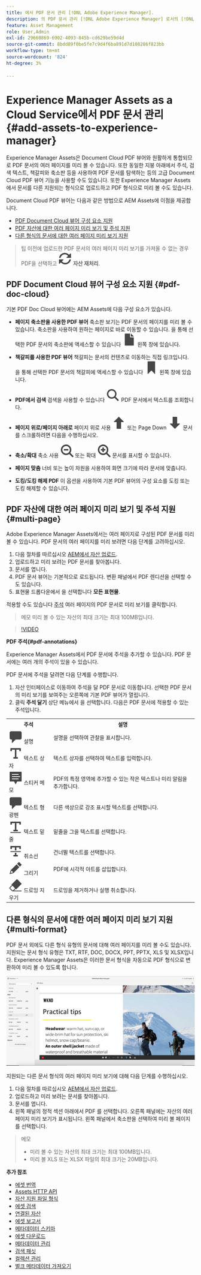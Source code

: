 ```yaml
---
title: 에서 PDF 문서 관리 [!DNL Adobe Experience Manager].
description: 의 PDF 문서 관리 [!DNL Adobe Experience Manager] 로서의 [!DNL Cloud Service].
feature: Asset Management
role: User,Admin
exl-id: 29660869-6902-4093-845b-cd629be59d4d
source-git-commit: 8bdd89f0be5fe7c9d4f6ba891d7d108286f823bb
workflow-type: tm+mt
source-wordcount: '824'
ht-degree: 3%

---
```


# Experience Manager Assets as a Cloud Service에서 PDF 문서 관리 {#add-assets-to-experience-manager}

Experience Manager Assets은 Document Cloud PDF 뷰어와 원활하게 통합되므로 PDF 문서의 여러 페이지를 미리 볼 수 있습니다. 또한 동일한 지붕 아래에서 주석, 검색 텍스트, 책갈피와 축소판 등을 사용하여 PDF 문서를 탐색하는 등의 고급 Document Cloud PDF 뷰어 기능을 사용할 수도 있습니다. 또한 Experience Manager Assets에서 문서를 다른 지원되는 형식으로 업로드하고 PDF 형식으로 미리 볼 수도 있습니다.

Document Cloud PDF 뷰어는 다음과 같은 방법으로 AEM Assets에 이점을 제공합니다.
* [PDF Document Cloud 뷰어 구성 요소 지원](#pdf-doc-cloud)
* [PDF 자산에 대한 여러 페이지 미리 보기 및 주석 지원](#multi-page)
* [다른 형식의 문서에 대한 여러 페이지 미리 보기 지원](#multi-format)

> 팁
> 이전에 업로드한 PDF 문서의 여러 페이지 미리 보기를 가져올 수 없는 경우 PDF을 선택하고 **![재처리](/help/assets/assets/Reprocess.svg) 자산 재처리**.

## PDF Document Cloud 뷰어 구성 요소 지원 {#pdf-doc-cloud}

기본 PDF Doc Cloud 뷰어에는 AEM Assets에 다음 구성 요소가 있습니다.

* **페이지 축소판을 사용한 PDF 뷰어** 축소판 보기는 PDF 문서의 페이지를 미리 볼 수 있습니다. 축소판을 사용하여 원하는 페이지로 바로 이동할 수 있습니다. 을 통해 선택한 PDF 문서의 축소판에 액세스할 수 있습니다 ![축소판](/help/assets/assets/thumbnail.svg) 왼쪽 창에 있습니다.

* **책갈피를 사용한 PDF 뷰어** 책갈피는 문서의 컨텐츠로 이동하는 직접 링크입니다. 을 통해 선택한 PDF 문서의 책갈피에 액세스할 수 있습니다 ![책갈피](/help/assets/assets/bookmark.svg) 왼쪽 창에 있습니다.

* **PDF에서 검색** 검색을 사용할 수 있습니다 ![검색](/help/assets/assets/Search.svg) PDF 문서에서 텍스트를 조회합니다.

* **페이지 위로/페이지 아래로** 페이지 위로 사용 ![페이지 업](/help/assets/assets/ArrowUp.svg) 또는 Page Down ![페이지 아래로](/help/assets/assets/ArrowDown.svg) 문서를 스크롤하려면 다음을 수행하십시오.

* **축소/확대** 축소 사용 ![축소](/help/assets/assets/ZoomOut.svg) 또는 확대 ![확대](/help/assets/assets/ZoomIn.svg) 문서를 표시할 수 있습니다.

* **페이지 맞춤** 너비 또는 높이 차원을 사용하여 화면 크기에 따라 문서에 맞춥니다.

* **도킹/도킹 해제 PDF** 이 옵션을 사용하여 기본 PDF 뷰어의 구성 요소를 도킹 또는 도킹 해제할 수 있습니다.

## PDF 자산에 대한 여러 페이지 미리 보기 및 주석 지원 {#multi-page}

Adobe Experience Manager Assets에서는 여러 페이지로 구성된 PDF 문서를 미리 볼 수 있습니다. PDF 문서의 여러 페이지를 미리 보려면 다음 단계를 고려하십시오.

1. 다음 절차를 따르십시오 [AEM에서 자산 업로드](https://experienceleague.adobe.com/docs/experience-manager-cloud-service/content/assets/manage/add-assets.html?lang=en).
1. 업로드하고 미리 보려는 PDF 문서를 찾아봅니다.
1. 문서를 엽니다.
1. PDF 문서 뷰어는 기본적으로 로드됩니다. 변환 패널에서 PDF 렌디션을 선택할 수도 있습니다.
1. 표현물 드롭다운에서 을 선택합니다 **모든 표현물**.

적용할 수도 있습니다 [주석](#pdf-annotations) 여러 페이지의 PDF 문서로 미리 보기를 클릭합니다.

> 메모
> 미리 볼 수 있는 자산의 최대 크기는 최대 100MB입니다.

>[!VIDEO](https://video.tv.adobe.com/v/3409355)

<!--
![Multi-page Preview](/help/assets/assets/multi-page.png)
-->

**PDF 주석{#pdf-annotations}**

Experience Manager Assets에서 PDF 문서에 주석을 추가할 수 있습니다. PDF 문서에는 여러 개의 주석이 있을 수 있습니다.

PDF 문서에 주석을 달려면 다음 단계를 수행합니다.
1. 자산 인터페이스로 이동하여 주석을 달 PDF 문서로 이동합니다. 선택한 PDF 문서의 미리 보기를 보여주는 오른쪽에 기본 PDF 뷰어가 열립니다.
1. 클릭 **주석 달기** 상단 메뉴에서 을 선택합니다.
다음은 PDF 문서에 적용할 수 있는 주석입니다.

<table>
        <tr>
             <th> 주석 </th>
            <th> 설명 </th>
        </tr>
        <tr>
           <td> <img src="/help/assets/assets/Comment.svg"> 설명 </td>
            <td> 설명을 선택하여 관찰을 표시합니다. </td>
        </tr>
        <tr>
            <td> <img src="/help/assets/assets/Text.svg"> 텍스트 상자 </td>
            <td> 텍스트 상자를 선택하여 텍스트를 입력합니다. </td>
        </tr>
        <tr>
            <td> <img src="/help/assets/assets/Note.svg"> 스티커 메모 </td>
            <td> PDF의 특정 영역에 추가할 수 있는 작은 텍스트나 미리 알림을 추가합니다. </td>
        </tr>
        <tr>
            <td> <img src="/help/assets/assets/Comment.svg"> 텍스트 형광펜 </td>
            <td> 다른 색상으로 강조 표시할 텍스트를 선택합니다. </td>
        </tr>
        <tr>
            <td> <img src="/help/assets/assets/TextUnderline.svg"> 텍스트 밑줄 </td>
            <td> 밑줄을 그을 텍스트를 선택합니다. </td>
        </tr>
        <tr>
            <td> <img src="/help/assets/assets/TextStrikethrough.svg"> 취소선 </td>
            <td> 건너뛸 텍스트를 선택합니다. </td>
        </tr>
        <tr>
            <td> <img src="/help/assets/assets/Draw.svg"> 그리기 </td>
            <td> PDF에 시각적 아트를 삽입합니다. </td>
        </tr>
        <tr>
            <td> <img src="/help/assets/assets/Erase.svg"> 드로잉 지우기 </td>
             <td> 드로잉을 제거하거나 실행 취소합니다. </td>
        </tr>
    </table>

## 다른 형식의 문서에 대한 여러 페이지 미리 보기 지원 {#multi-format}

PDF 문서 외에도 다른 형식 유형의 문서에 대해 여러 페이지를 미리 볼 수도 있습니다. 지원되는 문서 형식 유형은 TXT, RTF, DOC, DOCX, PPT, PPTX, XLS 및 XLSX입니다. Experience Manager Assets은 이러한 문서 형식을 자동으로 PDF 형식으로 변환하여 미리 볼 수 있도록 합니다.

![다른 형식으로 문서를 여러 페이지로 미리 보기](/help/assets/assets/multi-page-other-formats.png)

지원되는 다른 문서 형식의 여러 페이지 미리 보기에 대해 다음 단계를 수행하십시오.
1. 다음 절차를 따르십시오 [AEM에서 자산 업로드](https://experienceleague.adobe.com/docs/experience-manager-cloud-service/content/assets/manage/add-assets.html?lang=en).
1. 업로드하고 미리 보려는 문서를 찾아봅니다.
1. 문서를 엽니다.
1. 왼쪽 패널의 정적 섹션 아래에서 PDF 를 선택합니다. 오른쪽 패널에는 자산의 여러 페이지 미리 보기가 표시됩니다. 왼쪽 패널에서 축소판을 선택하여 미리 볼 페이지를 선택합니다.

> 메모
> * 미리 볼 수 있는 자산의 최대 크기는 최대 100MB입니다.
> * 미리 볼 XLS 또는 XLSX 파일의 최대 크기는 20MB입니다.
>


**추가 참조**

* [에셋 번역](translate-assets.md)
* [Assets HTTP API](mac-api-assets.md)
* [자산 지원 파일 형식](file-format-support.md)
* [에셋 검색](search-assets.md)
* [연결된 자산](use-assets-across-connected-assets-instances.md)
* [에셋 보고서](asset-reports.md)
* [메타데이터 스키마](metadata-schemas.md)
* [에셋 다운로드](download-assets-from-aem.md)
* [메타데이터 관리](manage-metadata.md)
* [검색 패싯](search-facets.md)
* [컬렉션 관리](manage-collections.md)
* [벌크 메타데이터 가져오기](metadata-import-export.md)
